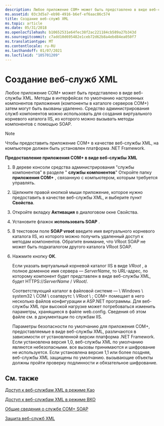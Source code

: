 ```yaml
---
description: Любое приложение COM+ может быть представлено в виде веб-службы XML.
ms.assetid: 03c3d5a7-eb98-4916-b6ef-ef6aac86c574
title: Создание веб-служб XML
ms.topic: article
ms.date: 05/31/2018
ms.openlocfilehash: b10652531e64fec38f2ac221184cb589a27b343d
ms.sourcegitcommit: c7add10d695482e1ceb72d62b8a4ebd84ea050f7
ms.translationtype: MT
ms.contentlocale: ru-RU
ms.lasthandoff: 01/07/2021
ms.locfileid: "105701209"
---
```

# <a name="creating-xml-web-services"></a>Создание веб-служб XML

Любое приложение COM+ может быть представлено в виде веб-службы XML. Методы в интерфейсах по умолчанию настроенных компонентов приложения (компоненты в каталоге серверов COM+) затем могут быть вызваны удаленно. Средство администрирования служб компонентов можно использовать для создания виртуального корневого каталога IIS, из которого можно вызывать методы компонентов с помощью SOAP.

> [!Note]  
> Чтобы предоставить приложение COM+ в качестве веб-службы XML, на компьютере должен быть установлен платформа .NET Framework.

 

**Предоставление приложения COM+ в виде веб-службы XML**

1.  В дереве консоли средства администрирования "службы компонентов" в разделе " **службы компонентов**" Откройте папку **приложения COM+** , связанную с компьютером, которым требуется управлять.

2.  Щелкните правой кнопкой мыши приложение, которое нужно предоставить в качестве веб-службы XML, и выберите пункт **Свойства**.

3.  Откройте вкладку **Активация** в диалоговом окне Свойства.

4.  Установите флажок **использовать SOAP** .

5.  В текстовом поле **SOAP vroot** введите имя виртуального корневого каталога IIS, из которого можно получить удаленный доступ к методам компонентов. Обратите внимание, что VRoot SOAP не может быть подкаталогом другого каталога VRoot SOAP.

6.  Нажмите кнопку **ОК**.

    Если указать виртуальный корневой каталог IIS в виде *VRoot* , а полное доменное имя сервера — *ServerName*, то URL-адрес, по которому компонент будет представлен в виде веб-службы XML, будет HTTPS://*ServerName* / *VRoot*/.

    Соответствующий каталог в файловой системе — \\ Windows \\ system32 \\ COM \\ соапврутс \\ *VRoot* \\ ; COM+ помещает в него несколько файлов конфигурации и ASP.NET программы. Для веб-службы XML при высокой нагрузке может потребоваться изменить параметры, хранящиеся в файле web.config. Сведения об этом файле см. в документации по службам IIS.

    Параметры безопасности по умолчанию для приложения COM+, предоставляемые в виде веб-службы XML, различаются в зависимости от установленной версии платформа .NET Framework. Если установлена версия 1,0, веб-службы XML по умолчанию являются небезопасными. все вызовы принимаются и шифрование не используется. Если установлена версия 1,1 или более поздняя, веб-службы XML защищены по умолчанию. вызывающие объекты должны пройти проверку подлинности и обязательное шифрование.

## <a name="related-topics"></a>См. также

<dl> <dt>

[Доступ к веб-службам XML в режиме Као](accessing-xml-web-services-in-cao-mode.md)
</dt> <dt>

[Доступ к веб-службам XML в режиме ВКО](accessing-xml-web-services-in-wko-mode.md)
</dt> <dt>

[Общие сведения о службе COM+ SOAP](com--soap-service-overview.md)
</dt> <dt>

[Защита веб-служб XML](securing-xml-web-services.md)
</dt> </dl>

 

 




